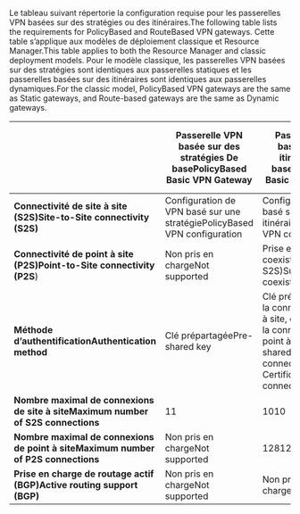 <span data-ttu-id="73b6b-101">Le tableau suivant répertorie la configuration requise pour les passerelles VPN basées sur des stratégies ou des itinéraires.</span><span class="sxs-lookup"><span data-stu-id="73b6b-101">The following table lists the requirements for PolicyBased and RouteBased VPN gateways.</span></span> <span data-ttu-id="73b6b-102">Cette table s’applique aux modèles de déploiement classique et Resource Manager.</span><span class="sxs-lookup"><span data-stu-id="73b6b-102">This table applies to both the Resource Manager and classic deployment models.</span></span> <span data-ttu-id="73b6b-103">Pour le modèle classique, les passerelles VPN basées sur des stratégies sont identiques aux passerelles statiques et les passerelles basées sur des itinéraires sont identiques aux passerelles dynamiques.</span><span class="sxs-lookup"><span data-stu-id="73b6b-103">For the classic model, PolicyBased VPN gateways are the same as Static gateways, and Route-based gateways are the same as Dynamic gateways.</span></span>

|  | <span data-ttu-id="73b6b-104">**Passerelle VPN basée sur des stratégies De base**</span><span class="sxs-lookup"><span data-stu-id="73b6b-104">**PolicyBased Basic VPN Gateway**</span></span> | <span data-ttu-id="73b6b-105">**Passerelle VPN basée sur des itinéraires De base**</span><span class="sxs-lookup"><span data-stu-id="73b6b-105">**RouteBased Basic VPN Gateway**</span></span> | <span data-ttu-id="73b6b-106">**Passerelle VPN basée sur des itinéraires Standard**</span><span class="sxs-lookup"><span data-stu-id="73b6b-106">**RouteBased Standard VPN Gateway**</span></span> | <span data-ttu-id="73b6b-107">**Passerelle VPN à hautes performances basée sur des itinéraires**</span><span class="sxs-lookup"><span data-stu-id="73b6b-107">**RouteBased High Performance VPN Gateway**</span></span> |
| --- | --- | --- | --- | --- |
| <span data-ttu-id="73b6b-108">**Connectivité de site à site (S2S)**</span><span class="sxs-lookup"><span data-stu-id="73b6b-108">**Site-to-Site connectivity   (S2S)**</span></span> |<span data-ttu-id="73b6b-109">Configuration de VPN basé sur une stratégie</span><span class="sxs-lookup"><span data-stu-id="73b6b-109">PolicyBased VPN configuration</span></span> |<span data-ttu-id="73b6b-110">Configuration de VPN basé sur les itinéraires</span><span class="sxs-lookup"><span data-stu-id="73b6b-110">RouteBased VPN configuration</span></span> |<span data-ttu-id="73b6b-111">Configuration de VPN basé sur les itinéraires</span><span class="sxs-lookup"><span data-stu-id="73b6b-111">RouteBased VPN configuration</span></span> |<span data-ttu-id="73b6b-112">Configuration de VPN basé sur les itinéraires</span><span class="sxs-lookup"><span data-stu-id="73b6b-112">RouteBased VPN configuration</span></span> |
| <span data-ttu-id="73b6b-113">**Connectivité de point à site (P2S)**</span><span class="sxs-lookup"><span data-stu-id="73b6b-113">**Point-to-Site connectivity (P2S**)</span></span> |<span data-ttu-id="73b6b-114">Non pris en charge</span><span class="sxs-lookup"><span data-stu-id="73b6b-114">Not supported</span></span> |<span data-ttu-id="73b6b-115">Prise en charge (peut coexister avec S2S)</span><span class="sxs-lookup"><span data-stu-id="73b6b-115">Supported (Can coexist with S2S)</span></span> |<span data-ttu-id="73b6b-116">Prise en charge (peut coexister avec S2S)</span><span class="sxs-lookup"><span data-stu-id="73b6b-116">Supported (Can coexist with S2S)</span></span> |<span data-ttu-id="73b6b-117">Prise en charge (peut coexister avec S2S)</span><span class="sxs-lookup"><span data-stu-id="73b6b-117">Supported (Can coexist with S2S)</span></span> |
| <span data-ttu-id="73b6b-118">**Méthode d’authentification**</span><span class="sxs-lookup"><span data-stu-id="73b6b-118">**Authentication method**</span></span> |<span data-ttu-id="73b6b-119">Clé prépartagée</span><span class="sxs-lookup"><span data-stu-id="73b6b-119">Pre-shared key</span></span> |<span data-ttu-id="73b6b-120">Clé prépartagée pour la connectivité de site à site, certificats pour la connectivité de point à site</span><span class="sxs-lookup"><span data-stu-id="73b6b-120">Pre-shared key for S2S connectivity, Certificates for P2S connectivity</span></span> |<span data-ttu-id="73b6b-121">Clé prépartagée pour la connectivité de site à site, certificats pour la connectivité de point à site</span><span class="sxs-lookup"><span data-stu-id="73b6b-121">Pre-shared key for S2S connectivity, Certificates for P2S connectivity</span></span> |<span data-ttu-id="73b6b-122">Clé prépartagée pour la connectivité de site à site, certificats pour la connectivité de point à site</span><span class="sxs-lookup"><span data-stu-id="73b6b-122">Pre-shared key for S2S connectivity, Certificates for P2S connectivity</span></span> |
| <span data-ttu-id="73b6b-123">**Nombre maximal de connexions de site à site**</span><span class="sxs-lookup"><span data-stu-id="73b6b-123">**Maximum number of S2S connections**</span></span> |<span data-ttu-id="73b6b-124">1</span><span class="sxs-lookup"><span data-stu-id="73b6b-124">1</span></span> |<span data-ttu-id="73b6b-125">10</span><span class="sxs-lookup"><span data-stu-id="73b6b-125">10</span></span> |<span data-ttu-id="73b6b-126">10</span><span class="sxs-lookup"><span data-stu-id="73b6b-126">10</span></span> |<span data-ttu-id="73b6b-127">30</span><span class="sxs-lookup"><span data-stu-id="73b6b-127">30</span></span> |
| <span data-ttu-id="73b6b-128">**Nombre maximal de connexions de point à site**</span><span class="sxs-lookup"><span data-stu-id="73b6b-128">**Maximum number of P2S connections**</span></span> |<span data-ttu-id="73b6b-129">Non pris en charge</span><span class="sxs-lookup"><span data-stu-id="73b6b-129">Not supported</span></span> |<span data-ttu-id="73b6b-130">128</span><span class="sxs-lookup"><span data-stu-id="73b6b-130">128</span></span> |<span data-ttu-id="73b6b-131">128</span><span class="sxs-lookup"><span data-stu-id="73b6b-131">128</span></span> |<span data-ttu-id="73b6b-132">128</span><span class="sxs-lookup"><span data-stu-id="73b6b-132">128</span></span> |
| <span data-ttu-id="73b6b-133">**Prise en charge de routage actif (BGP)**</span><span class="sxs-lookup"><span data-stu-id="73b6b-133">**Active routing support (BGP)**</span></span> |<span data-ttu-id="73b6b-134">Non pris en charge</span><span class="sxs-lookup"><span data-stu-id="73b6b-134">Not supported</span></span> |<span data-ttu-id="73b6b-135">Non pris en charge</span><span class="sxs-lookup"><span data-stu-id="73b6b-135">Not supported</span></span> |<span data-ttu-id="73b6b-136">Pris en charge</span><span class="sxs-lookup"><span data-stu-id="73b6b-136">Supported</span></span> |<span data-ttu-id="73b6b-137">Pris en charge</span><span class="sxs-lookup"><span data-stu-id="73b6b-137">Supported</span></span> |

